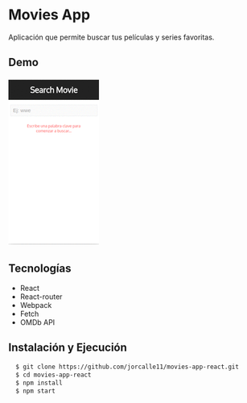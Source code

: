 # Movies App

Aplicación que permite buscar tus películas y series favoritas.

## Demo
![app.gif][1]

[1]: app.gif "Demo"

## Tecnologías
* React
* React-router
* Webpack
* Fetch
* OMDb API

## Instalación y Ejecución
```shell
  $ git clone https://github.com/jorcalle11/movies-app-react.git
  $ cd movies-app-react
  $ npm install
  $ npm start
```